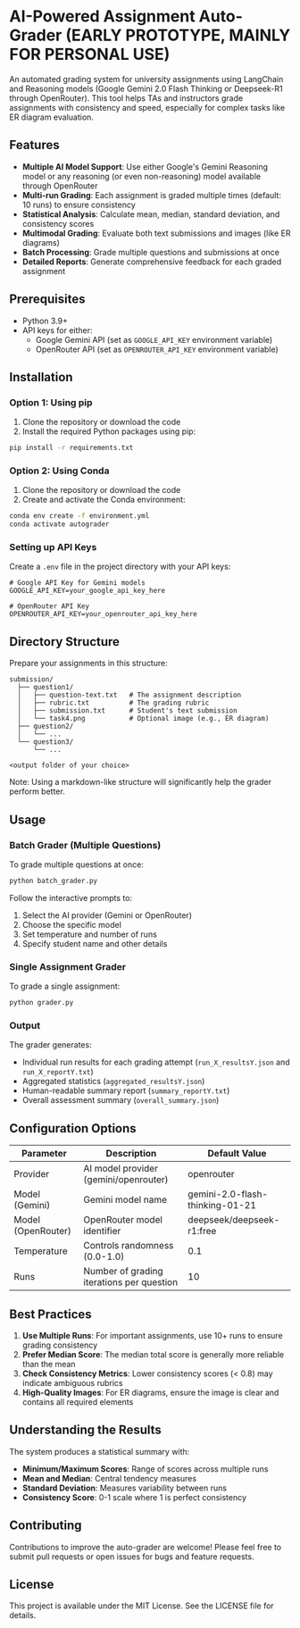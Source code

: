 # AI-Powered Assignment Auto-Grader (EARLY PROTOTYPE, MAINLY FOR PERSONAL USE)

An automated grading system for university assignments using LangChain and Reasoning models (Google Gemini 2.0 Flash Thinking or Deepseek-R1 through OpenRouter). This tool helps TAs and instructors grade assignments with consistency and speed, especially for complex tasks like ER diagram evaluation.

## Features

- **Multiple AI Model Support**: Use either Google's Gemini Reasoning model or any reasoning (or even non-reasoning) model available through OpenRouter
- **Multi-run Grading**: Each assignment is graded multiple times (default: 10 runs) to ensure consistency
- **Statistical Analysis**: Calculate mean, median, standard deviation, and consistency scores
- **Multimodal Grading**: Evaluate both text submissions and images (like ER diagrams)
- **Batch Processing**: Grade multiple questions and submissions at once
- **Detailed Reports**: Generate comprehensive feedback for each graded assignment

## Prerequisites

- Python 3.9+
- API keys for either:
  - Google Gemini API (set as `GOOGLE_API_KEY` environment variable)
  - OpenRouter API (set as `OPENROUTER_API_KEY` environment variable)

## Installation

### Option 1: Using pip

1. Clone the repository or download the code
2. Install the required Python packages using pip:

```bash
pip install -r requirements.txt
```

### Option 2: Using Conda

1. Clone the repository or download the code
2. Create and activate the Conda environment:

```bash
conda env create -f environment.yml
conda activate autograder
```

### Setting up API Keys

Create a `.env` file in the project directory with your API keys:

```
# Google API Key for Gemini models
GOOGLE_API_KEY=your_google_api_key_here

# OpenRouter API Key
OPENROUTER_API_KEY=your_openrouter_api_key_here
```

## Directory Structure

Prepare your assignments in this structure:

```
submission/
  ├── question1/
  │   ├── question-text.txt   # The assignment description
  │   ├── rubric.txt          # The grading rubric
  │   ├── submission.txt      # Student's text submission
  │   └── task4.png           # Optional image (e.g., ER diagram)
  ├── question2/
  │   └── ...
  └── question3/
      └── ...

<output folder of your choice>
```
Note: Using a markdown-like structure will significantly help the grader perform better.

## Usage

### Batch Grader (Multiple Questions)

To grade multiple questions at once:

```bash
python batch_grader.py
```

Follow the interactive prompts to:
1. Select the AI provider (Gemini or OpenRouter)
2. Choose the specific model
3. Set temperature and number of runs
4. Specify student name and other details

### Single Assignment Grader

To grade a single assignment:

```bash
python grader.py
```

### Output

The grader generates:

- Individual run results for each grading attempt (`run_X_resultsY.json` and `run_X_reportY.txt`)
- Aggregated statistics (`aggregated_resultsY.json`)
- Human-readable summary report (`summary_reportY.txt`) 
- Overall assessment summary (`overall_summary.json`)

## Configuration Options

| Parameter | Description | Default Value |
|-----------|-------------|---------------|
| Provider | AI model provider (gemini/openrouter) | openrouter |
| Model (Gemini) | Gemini model name | gemini-2.0-flash-thinking-01-21 |
| Model (OpenRouter) | OpenRouter model identifier | deepseek/deepseek-r1:free |
| Temperature | Controls randomness (0.0-1.0) | 0.1 |
| Runs | Number of grading iterations per question | 10 |

## Best Practices

1. **Use Multiple Runs**: For important assignments, use 10+ runs to ensure grading consistency
2. **Prefer Median Score**: The median total score is generally more reliable than the mean
3. **Check Consistency Metrics**: Lower consistency scores (< 0.8) may indicate ambiguous rubrics
4. **High-Quality Images**: For ER diagrams, ensure the image is clear and contains all required elements

## Understanding the Results

The system produces a statistical summary with:

- **Minimum/Maximum Scores**: Range of scores across multiple runs
- **Mean and Median**: Central tendency measures
- **Standard Deviation**: Measures variability between runs
- **Consistency Score**: 0-1 scale where 1 is perfect consistency

## Contributing

Contributions to improve the auto-grader are welcome! Please feel free to submit pull requests or open issues for bugs and feature requests.

## License

This project is available under the MIT License. See the LICENSE file for details.
